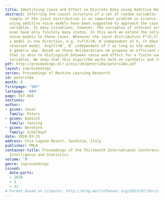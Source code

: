 ```yaml
---
title: Identifying Cause and Effect on Discrete Data using Additive Noise Models
abstract: Inferring the causal structure of a set of random variables from a finite
  sample of the joint distribution is an important problem in science. Recently, methods
  using additive noise models have been suggested to approach the case of continuous
  variables. In many situations, however, the variables of interest are discrete or
  even have only finitely many states. In this work we extend the notion of additive
  noise models to these cases. Whenever the joint distribution P^(X,Y) admits such
  a model in one direction, e.g. Y=f(X)+N, N independent of X, it does not admit the
  reversed model  X=g(Y)+N’, N’ independent of Y as long as the model is chosen in
  a generic way. Based on these deliberations we propose an efficient new algorithm
  that is able to distinguish between cause and effect for a finite sample of discrete
  variables. We show that this algorithm works both on synthetic and real data sets.
pdf: http://proceedings.mlr.press/v9/peters10a/peters10a.pdf
layout: inproceedings
series: Proceedings of Machine Learning Research
id: peters10a
month: 0
firstpage: '597'
lastpage: '604'
page: 597-604
sections: 
author:
- given: Jonas
  family: Peters
- given: Dominik
  family: Janzing
- given: Bernhard
  family: Schölkopf
date: 2010-03-31
address: Chia Laguna Resort, Sardinia, Italy
publisher: PMLR
container-title: Proceedings of the Thirteenth International Conference on Artificial
  Intelligence and Statistics
volume: '9'
genre: inproceedings
issued:
  date-parts:
  - 2010
  - 3
  - 31
# Format based on citeproc: http://blog.martinfenner.org/2013/07/30/citeproc-yaml-for-bibliographies/
---
```


